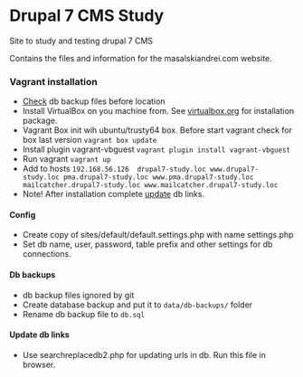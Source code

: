 # Drupal 7 CMS Study

Site to study and testing drupal 7 CMS

Contains the files and information for the masalskiandrei.com website. 

### Vagrant installation ###
* [Check](#db-backups) db backup files before location  
* Install VirtualBox on you machine from. See [virtualbox.org](https://www.virtualbox.org/) for installation package.
* Vagrant Box init wih ubuntu/trusty64 box. Before start vagrant check for box last version `vagrant box update`
* Install plugin vagrant-vbguest `vagrant plugin install vagrant-vbguest`
* Run vagrant `vagrant up`
* Add to hosts `192.168.56.126  drupal7-study.loc www.drupal7-study.loc pma.drupal7-study.loc www.pma.drupal7-study.loc mailcatcher.drupal7-study.loc www.mailcatcher.drupal7-study.loc`
* Note! After installation complete [update](#update-db-links) db links.

#### Config
* Create copy of sites/default/default.settings.php with name settings.php
* Set db name, user, password, table prefix and other settings for db connections.

#### Db backups
* db backup files ignored by git 
* Create database backup and put it to `data/db-backups/` folder
* Rename db backup file to `db.sql`

#### Update db links
* Use searchreplacedb2.php for updating urls in db. Run this file in browser.
